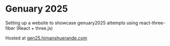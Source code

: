 # Genuary 2025

Setting up a website to showcase genuary2025 attempts using react-three-fiber (React + three.js)

Hosted at [gen25.himanshuerande.com](https://gen25.himanshuerande.com)
